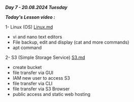 _**Day 7 - 20.08.2024 Tuesday**_

_**Today's Lesson video :**_

1- Linux (OS) [Linux.md](Linux.md)
- vi and nano text editors
- File backup, edit and display (cat and more commands)
- apt command

2- S3 (Simple Storage Service) [S3.md](S3.md)
- create bucket
- file transfer via GUI
- IAM new user to access S3
- file transfer via CLI
- file transfer via S3 Browser
- public access and static web hosting
